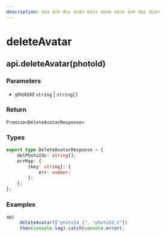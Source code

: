 ```yaml
---
description: Xóa ảnh đại diện khỏi danh sách ảnh đại diện
---
```


# deleteAvatar

## api.deleteAvatar(photoId)

### Parameters

* photoId `string` | `string[]` &#x20;

### Return

`Promise<DeleteAvatarResponse>`

### Types

```typescript
export type DeleteAvatarResponse = {
    delPhotoIds: string[];
    errMap: {
        [key: string]: {
            err: number;
        };
    };
};
```

### Examples

```typescript
api
    .deleteAvatar(["photoId_1", "photoId_2"])
    .then(console.log).catch(console.error);
```
